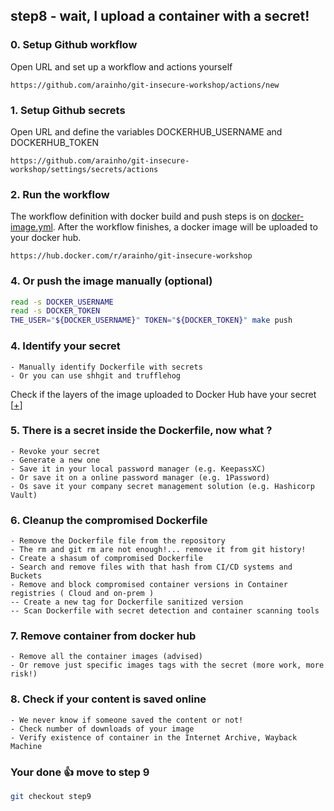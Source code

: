 ## step8 - wait, I upload a container with a secret!

### 0. Setup Github workflow
Open URL and set up a workflow and actions yourself
```
https://github.com/arainho/git-insecure-workshop/actions/new 
```

### 1. Setup Github secrets   
Open URL and define the variables DOCKERHUB_USERNAME and DOCKERHUB_TOKEN
```
https://github.com/arainho/git-insecure-workshop/settings/secrets/actions
```

### 2. Run the workflow
The workflow definition with docker build and push steps is on [docker-image.yml](https://github.com/arainho/secure-git-workshop/blob/step8/.github/workflows/docker-image.yml).
After the workflow finishes, a docker image will be uploaded to your docker hub.
```
https://hub.docker.com/r/arainho/git-insecure-workshop
```

### 4. Or push the image manually (optional)
```bash
read -s DOCKER_USERNAME
read -s DOCKER_TOKEN
THE_USER="${DOCKER_USERNAME}" TOKEN="${DOCKER_TOKEN}" make push
```

### 4. Identify your secret
```
- Manually identify Dockerfile with secrets 
- Or you can use shhgit and trufflehog 
```

Check if the layers of the image uploaded to Docker Hub have your secret [[+](https://hub.docker.com/layers/git-insecure-workshop/arainho/git-insecure-workshop/latest/images/sha256-df67b5c0bbec601c99f89bb024ce12abc035994ad88a9e7df82c534975677cf9?context=repo)]


### 5. There is a secret inside the Dockerfile, now what ?
```
- Revoke your secret
- Generate a new one
- Save it in your local password manager (e.g. KeepassXC)
- Or save it on a online password manager (e.g. 1Password)
- Os save it your company secret management solution (e.g. Hashicorp Vault)
```

### 6. Cleanup the compromised Dockerfile
```
- Remove the Dockerfile file from the repository
- The rm and git rm are not enough!... remove it from git history!
- Create a shasum of compromised Dockerfile
- Search and remove files with that hash from CI/CD systems and Buckets
- Remove and block compromised container versions in Container registries ( Cloud and on-prem )
-- Create a new tag for Dockerfile sanitized version 
-- Scan Dockerfile with secret detection and container scanning tools 
```

### 7. Remove container from docker hub
```
- Remove all the container images (advised)
- Or remove just specific images tags with the secret (more work, more risk!) 
```

### 8. Check if your content is saved online
```
- We never know if someone saved the content or not!
- Check number of downloads of your image
- Verify existence of container in the Internet Archive, Wayback Machine 
```

### Your done 👍 move to step 9
```bash
git checkout step9
```
